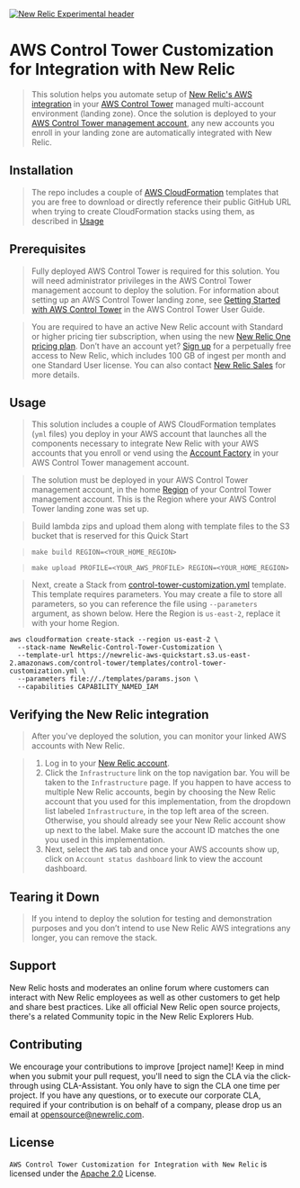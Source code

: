 [![New Relic Experimental header](https://github.com/newrelic/opensource-website/raw/master/src/images/categories/Experimental.png)](https://opensource.newrelic.com/oss-category/#new-relic-experimental)

# AWS Control Tower Customization for Integration with New Relic

> This solution helps you automate setup of [New Relic's AWS integration](https://newrelic.com/aws) in your [AWS Control Tower](https://aws.amazon.com/controltower/) managed multi-account environment (landing zone). Once the solution is deployed to your [AWS Control Tower management account](https://docs.aws.amazon.com/controltower/latest/userguide/how-control-tower-works.html#what-is-master), any new accounts you enroll in your landing zone are automatically integrated with New Relic.

## Installation

> The repo includes a couple of [AWS CloudFormation](https://aws.amazon.com/cloudformation/) templates that you are free to download or directly reference their public GitHub URL when trying to create CloudFormation stacks using them, as described in [Usage](#Usage)

## Prerequisites
> Fully deployed AWS Control Tower is required for this solution. You will need administrator privileges in the AWS Control Tower management account to deploy the solution. For information about setting up an AWS Control Tower landing zone, see [Getting Started with AWS Control Tower](https://docs.aws.amazon.com/controltower/latest/userguide/getting-started-with-control-tower.html) in the AWS Control Tower User Guide.

> You are required to have an active New Relic account with Standard or higher pricing tier subscription, when using the new [New Relic One pricing plan](https://docs.newrelic.com/docs/accounts/accounts-billing/new-relic-one-pricing-users/pricing-billing). Don’t have an account yet? [Sign up](https://aws.amazon.com/marketplace/pp/B08L5FQMTG) for a perpetually free access to New Relic, which includes 100 GB of ingest per month and one Standard User license. You can also contact [New Relic Sales](https://newrelic.com/about/contact-us) for more details.

## Usage
> This solution includes a couple of AWS CloudFormation templates (`yml` files) you deploy in your AWS account that launches all the components necessary to integrate New Relic with your AWS accounts that you enroll or vend using the [Account Factory](https://aws.amazon.com/controltower/features/#Account_Factory) in your AWS Control Tower management account.

> The solution must be deployed in your AWS Control Tower management account, in the home [Region](https://aws.amazon.com/about-aws/global-infrastructure/regions_az/#Regions) of your Control Tower management account. This is the Region where your AWS Control Tower landing zone was set up.

> Build lambda zips and upload them along with template files to the S3 bucket that is reserved for this Quick Start

> `make build REGION=<YOUR_HOME_REGION>`

> `make upload PROFILE=<YOUR_AWS_PROFILE> REGION=<YOUR_HOME_REGION>`

> Next, create a Stack from [control-tower-customization.yml](templates/control-tower-customization.yml) template. This template requires parameters. You may create a file to store all parameters, so you can reference the file using `--parameters` argument, as shown below. Here the Region is `us-east-2`, replace it with your home Region.

```
aws cloudformation create-stack --region us-east-2 \
  --stack-name NewRelic-Control-Tower-Customization \
  --template-url https://newrelic-aws-quickstart.s3.us-east-2.amazonaws.com/control-tower/templates/control-tower-customization.yml \
  --parameters file://./templates/params.json \
  --capabilities CAPABILITY_NAMED_IAM
```

## Verifying the New Relic integration
> After you've deployed the solution, you can monitor your linked AWS accounts with New Relic. 

>1. Log in to your [New Relic account](https://one.newrelic.com/).
>2. Click the `Infrastructure` link on the top navigation bar. You will be taken to the `Infrastructure` page. If you happen to have access to multiple New Relic accounts, begin by choosing the New Relic account that you used for this implementation, from the dropdown list labeled `Infrastructure`, in the top left area of the screen. Otherwise, you should already see your New Relic account show up next to the label. Make sure the account ID matches the one you used in this implementation.
>3. Next, select the `AWS` tab and once your AWS accounts show up, click on `Account status dashboard` link to view the account dashboard.

## Tearing it Down
>If you intend to deploy the solution for testing and demonstration purposes and you don’t intend to use New Relic AWS integrations any longer, you can remove the stack.

## Support

New Relic hosts and moderates an online forum where customers can interact with New Relic employees as well as other customers to get help and share best practices. Like all official New Relic open source projects, there's a related Community topic in the New Relic Explorers Hub.

## Contributing
We encourage your contributions to improve [project name]! Keep in mind when you submit your pull request, you'll need to sign the CLA via the click-through using CLA-Assistant. You only have to sign the CLA one time per project.
If you have any questions, or to execute our corporate CLA, required if your contribution is on behalf of a company,  please drop us an email at opensource@newrelic.com.

## License
`AWS Control Tower Customization for Integration with New Relic` is licensed under the [Apache 2.0](http://apache.org/licenses/LICENSE-2.0.txt) License.

